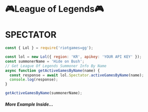 # **🎮League of Legends🎮**

# **SPECTATOR**

```javascript
const { Lol } = require('riotgames=gg');

const lol = new Lol({ region: 'KR', apikey: 'YOUR API KEY' });
const summonerName = 'Hide on Bush';
// Get League Of Legends Summoner Info By Name
async function getActiveGamesByName(name) {
  const response = await lol.Spectator.activeGamesByName(name);
  console.log(response);
}

getActiveGamesByName(summonerName);
```

<h6><b>More Example Inside...</b></h6>
